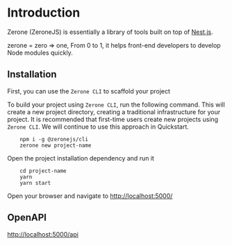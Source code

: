 # Introduction

Zerone (ZeroneJS)  is essentially a library of tools built on top of [Nest.js](https://nestjs.com/).

zerone = zero => one, From 0 to 1, it helps front-end developers to develop Node modules quickly.

## Installation
First, you can use the `Zerone CLI` to scaffold your project

To build your project using `Zerone CLI`, run the following command. This will create a new project directory, creating a traditional infrastructure for your project. It is recommended that first-time users create new projects using `Zerone CLI`. We will continue to use this approach in Quickstart.
```shell
    npm i -g @zeronejs/cli
    zerone new project-name
```

Open the project installation dependency and run it

```shell
    cd project-name
    yarn
    yarn start
```

Open your browser and navigate to [http://localhost:5000/](http://localhost:5000/) 

## OpenAPI 

[http://localhost:5000/api](http://localhost:5000/api) 